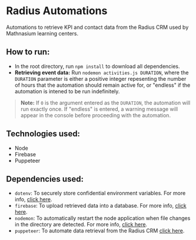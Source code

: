 # Radius Automations
 Automations to retrieve KPI and contact data from the Radius CRM used by Mathnasium learning centers.

## How to run:
* In the root directory, run `npm install` to download all dependencies.
* **Retrieving event data:** Run `nodemon activities.js DURATION`, where the `DURATION` parameter is either a positive integer repesenting the number of hours that the automation should remain active for, or "endless" if the automation is intened to be run indefinitely.
> **Note:** If `0` is the argument entered as the `DURATION`, the automation will run exactly once. If "endless" is entered, a warning message will appear in the console before proceeding with the automation.

## Technologies used:
* Node
* Firebase
* Puppeteer

## Dependencies used:
* `dotenv`: To securely store confidential environment variables. For more info, [click here](https://www.npmjs.com/package/dotenv).
* `firebase`: To upload retrieved data into a database. For more info, [click here](https://www.npmjs.com/package/firebase).
* `nodemon`: To automatically restart the node application when file changes in the directory are detected. For more info, [click here](https://www.npmjs.com/package/nodemon).
* `puppeteer`: To automate data retrieval from the Radius CRM [click here](https://www.npmjs.com/package/puppeteer).